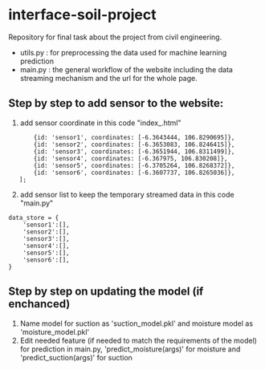 # interface-soil-project
Repository for final task about the project from civil engineering.

* utils.py : for preprocessing the data used for machine learning prediction
* main.py  : the general workflow of the website including the data streaming mechanism and the url for the whole page.

## Step by step to add sensor to the website:
1. add sensor coordinate in this code "index_<metric>.html"
 ```var markerCoordinates = [
        {id: 'sensor1', coordinates: [-6.3643444, 106.8290695]},
        {id: 'sensor2', coordinates: [-6.3653083, 106.8246415]},
        {id: 'sensor3', coordinates: [-6.3651944, 106.8311499]},
        {id: 'sensor4', coordinates: [-6.367975, 106.830208]},
        {id: 'sensor5', coordinates: [-6.3705264, 106.8268372]},
        {id: 'sensor6', coordinates: [-6.3607737, 106.8265036]},
    ];
```

2. add sensor list to keep the temporary streamed data in this code "main.py"
```
data_store = {
    'sensor1':[], 
    'sensor2':[], 
    'sensor3':[], 
    'sensor4':[], 
    'sensor5':[],
    'sensor6':[], 
}
```

## Step by step on updating the model (if enchanced)
1. Name model for suction as 'suction_model.pkl' and moisture model as 'moisture_model.pkl'
2. Edit needed feature (if needed to match the requirements of the model) for prediction in main.py, 'predict_moisture(args)' for moisture and 'predict_suction(args)' for suction